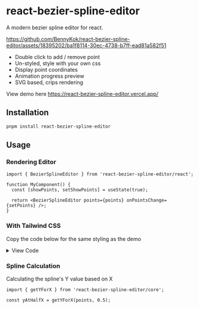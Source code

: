 # react-bezier-spline-editor

A modern bezier spline editor for react.

https://github.com/BennyKok/react-bezier-spline-editor/assets/18395202/ba1f8114-30ec-4738-b7ff-ead81a582f51

- Double click to add / remove point
- Un-styled, style with your own css
- Display point coordinates
- Animation progress preview
- SVG based, crips rendering

View demo here https://react-bezier-spline-editor.vercel.app/

## Installation

```bash
pnpm install react-bezier-spline-editor
```

## Usage

### Rendering Editor

```tsx
import { BezierSplineEditor } from 'react-bezier-spline-editor/react';
```

```tsx
function MyComponent() {
  const [showPoints, setShowPoints] = useState(true);

  return <BezierSplineEditor points={points} onPointsChange={setPoints} />;
}
```

### With Tailwind CSS

Copy the code below for the same styling as the demo

<details>
  <summary>View Code</summary>

```tsx
<BezierSplineEditor
  points={points}
  onPointsChange={setPoints}
  showPoints={showPoints}
  backgroundLineProps={{
    className: 'stroke-gray-200',
  }}
  indicatorProps={{
    className: 'fill-current text-blue-400 animate-in fade-in',
  }}
  curveProps={{
    className: 'stroke-blue-400 stroke-2 animate-in fade-in',
  }}
  controlPointLineProps={{
    className: 'stroke-gray-400',
  }}
  containerProps={{
    className: 'ring-1 rounded-lg shadow-md',
  }}
  anchorPointProps={{
    r: 8,
    className:
      'fill-current text-blue-500 hover:text-blue-600 hover:stroke-sky-400 hover:stroke-2 transition-colors',
  }}
  controlPointProps={{
    r: 6,
    className:
      'fill-current text-transparent hover:text-blue-300 stroke-sky-400 stroke-2 transition-colors',
  }}
/>
```
</details>

### Spline Calculation

Calculating the spline's Y value based on X

```tsx
import { getYForX } from 'react-bezier-spline-editor/core';
```

```tsx
const yAtHalfX = getYForX(points, 0.5);
```
